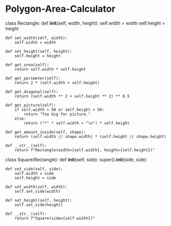 # Polygon-Area-Calculator
class Rectangle:
    def __init__(self, width, height):
        self.width = width
        self.height = height

    def set_width(self, width):
        self.width = width

    def set_height(self, height):
        self.height = height

    def get_area(self):
        return self.width * self.height

    def get_perimeter(self):
        return 2 * (self.width + self.height)

    def get_diagonal(self):
        return (self.width ** 2 + self.height ** 2) ** 0.5

    def get_picture(self):
        if self.width > 50 or self.height > 50:
            return "Too big for picture."
        else:
            return ("*" * self.width + "\n") * self.height

    def get_amount_inside(self, shape):
        return (self.width // shape.width) * (self.height // shape.height)

    def __str__(self):
        return f"Rectangle(width={self.width}, height={self.height})"


class Square(Rectangle):
    def __init__(self, side):
        super().__init__(side, side)

    def set_side(self, side):
        self.width = side
        self.height = side

    def set_width(self, width):
        self.set_side(width)

    def set_height(self, height):
        self.set_side(height)

    def __str__(self):
        return f"Square(side={self.width})"
